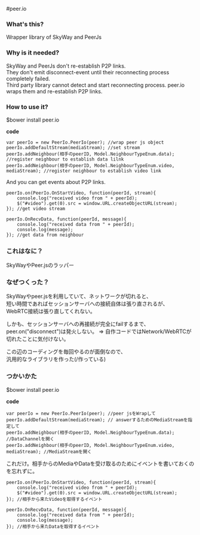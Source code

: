 #peer.io

### What's this?
Wrapper library of SkyWay and PeerJs

### Why is it needed?
SkyWay and PeerJs don't re-establish P2P links.  
They don't emit disconnect-event until their reconnecting process completely failed.  
Third party library cannot detect and start reconnecting process.
peer.io wraps them and re-establish P2P links.

### How to use it?

$bower install peer.io

**code**
	
	var peerIo = new PeerIo.PeerIo(peer); //wrap peer js object
	peerIo.addDefaultStream(mediaStream); //set stream
	peerIo.addNeighbour(相手のpeerID, Model.NeighbourTypeEnum.data); //register neighbour to establish data lilnk
    peerIo.addNeighbour(相手のpeerID, Model.NeighbourTypeEnum.video, mediaStream); //register neighbour to establish video link

And you can get events about P2P links.

	peerIo.on(PeerIo.OnStartVideo, function(peerId, stream){
	    console.log("received video from " + peerId);
	    $("#video").get(0).src = window.URL.createObjectURL(stream);
	}); //get video stream
	
	peerIo.OnRecvData, function(peerId, message){
	    console.log("received data from " + peerId);
	    console.log(message);
	}); //get data from neighbour
	
	
### これはなに？
SkyWayやPeer.jsのラッパー

### なぜつくった？
SkyWayやpeer.jsを利用していて、ネットワークが切れると、  
短い時間であればセッションサーバへの接続自体は張り直されるが、  
WebRTC接続は張り直してくれない。  

しかも、セッションサーバへの再接続が完全にfailするまで、  
peer.on("disconnect")は発火しない。
=> 自作コードではNetwork/WebRTCが切れたことに気付けない。

この辺のコーディングを毎回やるのが面倒なので、  
汎用的なライブラリを作った(/作っている)

### つかいかた

$bower install peer.io

**code**
	
	var peerIo = new PeerIo.PeerIo(peer); //peer jsをWrapして
	peerIo.addDefaultStream(mediaStream); // answerするためのMediaStreamを指定して
	peerIo.addNeighbour(相手のpeerID, Model.NeighbourTypeEnum.data); //DataChannelを開く
    peerIo.addNeighbour(相手のpeerID, Model.NeighbourTypeEnum.video, mediaStream); //MediaStreamを開く

これだけ。相手からのMediaやDataを受け取るのためにイベントを書いておくのを忘れずに。

	peerIo.on(PeerIo.OnStartVideo, function(peerId, stream){
	    console.log("received video from " + peerId);
	    $("#video").get(0).src = window.URL.createObjectURL(stream);
	}); //相手から来たVideoを取得するイベント
	
	peerIo.OnRecvData, function(peerId, message){
	    console.log("received data from " + peerId);
	    console.log(message);
	}); //相手から来たDataを取得するイベント

